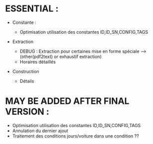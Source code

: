 # ESSENTIAL :
- Constante :
  - Optimisation utilisation des constantes ID,ID_SN,CONFIG,TAGS

- Extraction
  - DEBUG : Extraction pour certaines mise en forme spéciale -->  (other(pdf2text) or exhaustif extraction)
  - Horaires détaillés

- Construction
  - Détails

# MAY BE ADDED AFTER FINAL VERSION :
- Optimisation utilisation des constantes ID,ID_SN,CONFIG,TAGS
- Annulation du dernier ajout
- Traitement des conditions jours/voiture dans une condition ??

